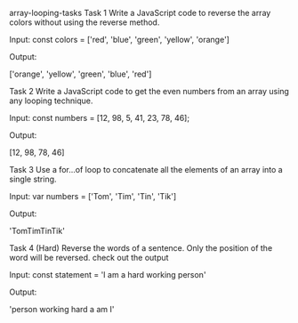 array-looping-tasks
Task 1
Write a JavaScript code to reverse the array colors without using the reverse method.

Input: const colors = ['red', 'blue', 'green', 'yellow', 'orange']

Output:

['orange', 'yellow', 'green', 'blue', 'red']

Task 2
Write a JavaScript code to get the even numbers from an array using any looping technique.

Input: const numbers = [12, 98, 5, 41, 23, 78, 46];

Output:

[12, 98, 78, 46]

Task 3
Use a for...of loop to concatenate all the elements of an array into a single string.

Input: var numbers = ['Tom', 'Tim', 'Tin', 'Tik']

Output:

'TomTimTinTik'

Task 4 (Hard)
Reverse the words of a sentence. Only the position of the word will be reversed. check out the output

Input: const statement = 'I am a hard working person'

Output:

'person working hard a am I'

